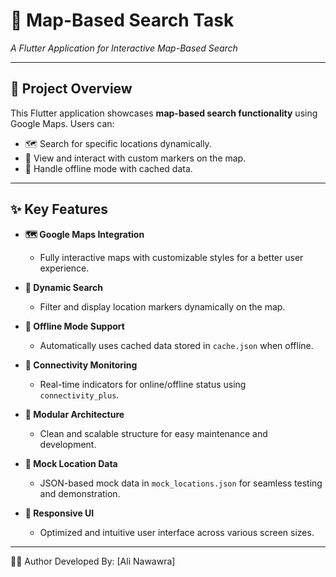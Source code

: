 # 📍 **Map-Based Search Task**  
*A Flutter Application for Interactive Map-Based Search*

---

## 🚀 **Project Overview**  

This Flutter application showcases **map-based search functionality** using Google Maps. Users can:  
- 🗺️ Search for specific locations dynamically.  
- 📍 View and interact with custom markers on the map.  
- 🔌 Handle offline mode with cached data.  

---

## ✨ **Key Features**  

- **🗺️ Google Maps Integration**  
   - Fully interactive maps with customizable styles for a better user experience.  

- **🔎 Dynamic Search**  
   - Filter and display location markers dynamically on the map.  

- **📴 Offline Mode Support**  
   - Automatically uses cached data stored in `cache.json` when offline.  

- **📡 Connectivity Monitoring**  
   - Real-time indicators for online/offline status using `connectivity_plus`.  

- **🧩 Modular Architecture**  
   - Clean and scalable structure for easy maintenance and development.  

- **🧪 Mock Location Data**  
   - JSON-based mock data in `mock_locations.json` for seamless testing and demonstration.  

- **📱 Responsive UI**  
   - Optimized and intuitive user interface across various screen sizes.

---

👨‍💻 Author
Developed By: [Ali Nawawra]



